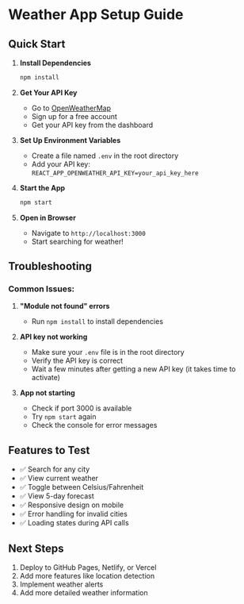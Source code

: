 # Weather App Setup Guide

## Quick Start

1. **Install Dependencies**
   ```bash
   npm install
   ```

2. **Get Your API Key**
   - Go to [OpenWeatherMap](https://openweathermap.org/api)
   - Sign up for a free account
   - Get your API key from the dashboard

3. **Set Up Environment Variables**
   - Create a file named `.env` in the root directory
   - Add your API key: `REACT_APP_OPENWEATHER_API_KEY=your_api_key_here`

4. **Start the App**
   ```bash
   npm start
   ```

5. **Open in Browser**
   - Navigate to `http://localhost:3000`
   - Start searching for weather!

## Troubleshooting

### Common Issues:

1. **"Module not found" errors**
   - Run `npm install` to install dependencies

2. **API key not working**
   - Make sure your `.env` file is in the root directory
   - Verify the API key is correct
   - Wait a few minutes after getting a new API key (it takes time to activate)

3. **App not starting**
   - Check if port 3000 is available
   - Try `npm start` again
   - Check the console for error messages

## Features to Test

- ✅ Search for any city
- ✅ View current weather
- ✅ Toggle between Celsius/Fahrenheit
- ✅ View 5-day forecast
- ✅ Responsive design on mobile
- ✅ Error handling for invalid cities
- ✅ Loading states during API calls

## Next Steps

1. Deploy to GitHub Pages, Netlify, or Vercel
2. Add more features like location detection
3. Implement weather alerts
4. Add more detailed weather information 